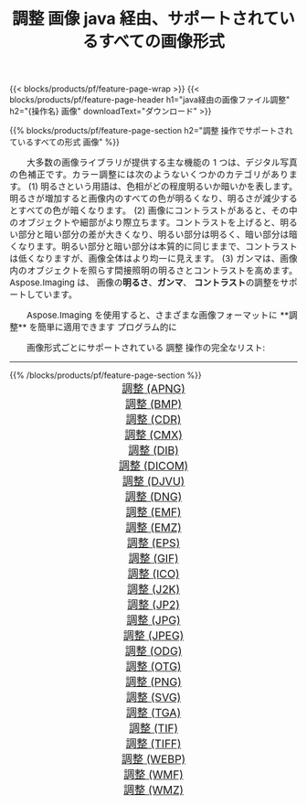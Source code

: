 ﻿---
title: 調整 画像 java 経由、サポートされているすべての画像形式 
weight: 3920
url: /ja/java/adjust/ 
lang: ja
langdirlevel: 2
locales: zh-hans,ja,it,ru,de,es,fr,nl,id,lt,pl,pt,vi,tr,ko,zh-hant,ar,hi,th,sv,cs,uk,he
description: Aspose.Imaging を使用すると、java 経由で簡単に 調整 イメージを作成できます
---

{{< blocks/products/pf/feature-page-wrap >}}
{{< blocks/products/pf/feature-page-header h1="java経由の画像ファイル調整" h2="{操作名} 画像" downloadText="ダウンロード" >}}


{{% blocks/products/pf/feature-page-section  h2="調整 操作でサポートされているすべての形式 画像" %}}
<p align="justify" style="text-indent:2em;font-size:15px;">
大多数の画像ライブラリが提供する主な機能の 1 つは、デジタル写真の色補正です。カラー調整には次のようないくつかのカテゴリがあります。 (1) 明るさという用語は、色相がどの程度明るいか暗いかを表します。明るさが増加すると画像内のすべての色が明るくなり、明るさが減少するとすべての色が暗くなります。 (2) 画像にコントラストがあると、その中のオブジェクトや細部がより際立ちます。コントラストを上げると、明るい部分と暗い部分の差が大きくなり、明るい部分は明るく、暗い部分は暗くなります。明るい部分と暗い部分は本質的に同じままで、コントラストは低くなりますが、画像全体はより均一に見えます。 (3) ガンマは、画像内のオブジェクトを照らす間接照明の明るさとコントラストを高めます。 Aspose.Imaging は、 画像の<b>明るさ</b>、<b>ガンマ</b>、 <b>コントラスト</b>の調整をサポートしています。
</p>
<p align="justify" style="text-indent:2em;font-size:15px;">
Aspose.Imaging を使用すると、さまざまな画像フォーマットに **調整** を簡単に適用できます プログラム的に
</p>
<p align="justify" style="text-indent:2em;font-size:15px;">
画像形式ごとにサポートされている 調整 操作の完全なリスト:
</p>
<hr/>
{{% /blocks/products/pf/feature-page-section %}}
<div class="container-fluid productfamilypage bg-gray">
    <div class="convertypes bg-gray agp-content section">
        <div class="container">
		<div class="row other-converters" style="gap: 10px;font-size: 19px;text-align:center;">
		    <div class='col-md-2 other-converter remove-lp remove-rp'><a href="/imaging/ja/java/adjust/apng/" style="padding:15px;">調整 (APNG)</a></div><div class='col-md-2 other-converter remove-lp remove-rp'><a href="/imaging/ja/java/adjust/bmp/" style="padding:15px;">調整 (BMP)</a></div><div class='col-md-2 other-converter remove-lp remove-rp'><a href="/imaging/ja/java/adjust/cdr/" style="padding:15px;">調整 (CDR)</a></div><div class='col-md-2 other-converter remove-lp remove-rp'><a href="/imaging/ja/java/adjust/cmx/" style="padding:15px;">調整 (CMX)</a></div><div class='col-md-2 other-converter remove-lp remove-rp'><a href="/imaging/ja/java/adjust/dib/" style="padding:15px;">調整 (DIB)</a></div><div class='col-md-2 other-converter remove-lp remove-rp'><a href="/imaging/ja/java/adjust/dicom/" style="padding:15px;">調整 (DICOM)</a></div><div class='col-md-2 other-converter remove-lp remove-rp'><a href="/imaging/ja/java/adjust/djvu/" style="padding:15px;">調整 (DJVU)</a></div><div class='col-md-2 other-converter remove-lp remove-rp'><a href="/imaging/ja/java/adjust/dng/" style="padding:15px;">調整 (DNG)</a></div><div class='col-md-2 other-converter remove-lp remove-rp'><a href="/imaging/ja/java/adjust/emf/" style="padding:15px;">調整 (EMF)</a></div><div class='col-md-2 other-converter remove-lp remove-rp'><a href="/imaging/ja/java/adjust/emz/" style="padding:15px;">調整 (EMZ)</a></div><div class='col-md-2 other-converter remove-lp remove-rp'><a href="/imaging/ja/java/adjust/eps/" style="padding:15px;">調整 (EPS)</a></div><div class='col-md-2 other-converter remove-lp remove-rp'><a href="/imaging/ja/java/adjust/gif/" style="padding:15px;">調整 (GIF)</a></div><div class='col-md-2 other-converter remove-lp remove-rp'><a href="/imaging/ja/java/adjust/ico/" style="padding:15px;">調整 (ICO)</a></div><div class='col-md-2 other-converter remove-lp remove-rp'><a href="/imaging/ja/java/adjust/j2k/" style="padding:15px;">調整 (J2K)</a></div><div class='col-md-2 other-converter remove-lp remove-rp'><a href="/imaging/ja/java/adjust/jp2/" style="padding:15px;">調整 (JP2)</a></div><div class='col-md-2 other-converter remove-lp remove-rp'><a href="/imaging/ja/java/adjust/jpg/" style="padding:15px;">調整 (JPG)</a></div><div class='col-md-2 other-converter remove-lp remove-rp'><a href="/imaging/ja/java/adjust/jpeg/" style="padding:15px;">調整 (JPEG)</a></div><div class='col-md-2 other-converter remove-lp remove-rp'><a href="/imaging/ja/java/adjust/odg/" style="padding:15px;">調整 (ODG)</a></div><div class='col-md-2 other-converter remove-lp remove-rp'><a href="/imaging/ja/java/adjust/otg/" style="padding:15px;">調整 (OTG)</a></div><div class='col-md-2 other-converter remove-lp remove-rp'><a href="/imaging/ja/java/adjust/png/" style="padding:15px;">調整 (PNG)</a></div><div class='col-md-2 other-converter remove-lp remove-rp'><a href="/imaging/ja/java/adjust/svg/" style="padding:15px;">調整 (SVG)</a></div><div class='col-md-2 other-converter remove-lp remove-rp'><a href="/imaging/ja/java/adjust/tga/" style="padding:15px;">調整 (TGA)</a></div><div class='col-md-2 other-converter remove-lp remove-rp'><a href="/imaging/ja/java/adjust/tif/" style="padding:15px;">調整 (TIF)</a></div><div class='col-md-2 other-converter remove-lp remove-rp'><a href="/imaging/ja/java/adjust/tiff/" style="padding:15px;">調整 (TIFF)</a></div><div class='col-md-2 other-converter remove-lp remove-rp'><a href="/imaging/ja/java/adjust/webp/" style="padding:15px;">調整 (WEBP)</a></div><div class='col-md-2 other-converter remove-lp remove-rp'><a href="/imaging/ja/java/adjust/wmf/" style="padding:15px;">調整 (WMF)</a></div><div class='col-md-2 other-converter remove-lp remove-rp'><a href="/imaging/ja/java/adjust/wmz/" style="padding:15px;">調整 (WMZ)</a></div>
                </div>
        </div>
    </div>
</div>
<br/>
